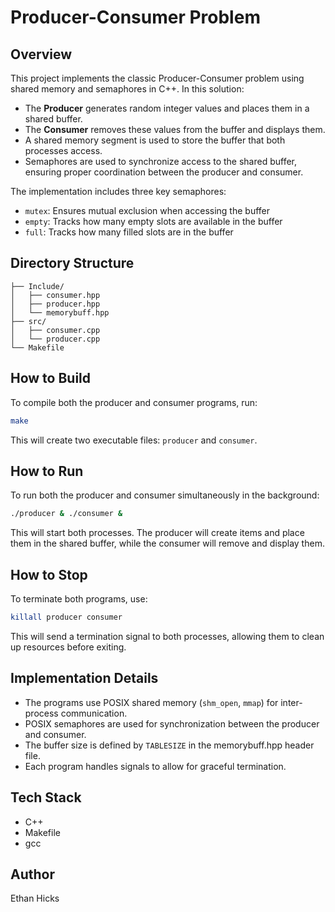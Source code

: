 # Producer-Consumer Problem

## Overview
This project implements the classic Producer-Consumer problem using shared memory and semaphores in C++. In this solution:

- The **Producer** generates random integer values and places them in a shared buffer.
- The **Consumer** removes these values from the buffer and displays them.
- A shared memory segment is used to store the buffer that both processes access.
- Semaphores are used to synchronize access to the shared buffer, ensuring proper coordination between the producer and consumer.

The implementation includes three key semaphores:
- `mutex`: Ensures mutual exclusion when accessing the buffer
- `empty`: Tracks how many empty slots are available in the buffer
- `full`: Tracks how many filled slots are in the buffer

## Directory Structure
```
├── Include/
│   ├── consumer.hpp
│   ├── producer.hpp
│   └── memorybuff.hpp
├── src/
│   ├── consumer.cpp
│   └── producer.cpp
└── Makefile
```

## How to Build
To compile both the producer and consumer programs, run:

```bash
make
```

This will create two executable files: `producer` and `consumer`.

## How to Run
To run both the producer and consumer simultaneously in the background:

```bash
./producer & ./consumer &
```

This will start both processes. The producer will create items and place them in the shared buffer, while the consumer will remove and display them.

## How to Stop
To terminate both programs, use:

```bash
killall producer consumer
```

This will send a termination signal to both processes, allowing them to clean up resources before exiting.

## Implementation Details
- The programs use POSIX shared memory (`shm_open`, `mmap`) for inter-process communication.
- POSIX semaphores are used for synchronization between the producer and consumer.
- The buffer size is defined by `TABLESIZE` in the memorybuff.hpp header file.
- Each program handles signals to allow for graceful termination.

## Tech Stack
- C++
- Makefile
- gcc

## Author
Ethan Hicks
